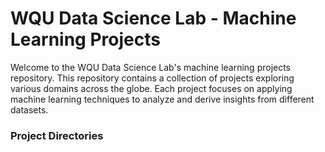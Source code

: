 <h1>WQU Data Science Lab - Machine Learning Projects</h1>

Welcome to the WQU Data Science Lab's machine learning projects repository. This repository contains a collection of projects exploring various domains across the globe. Each project focuses on applying machine learning techniques to analyze and derive insights from different datasets.

<h3>Project Directories</h3>